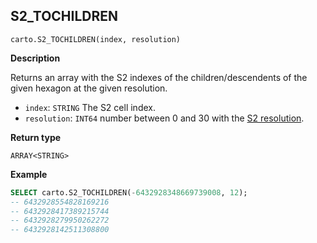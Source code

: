 ## S2_TOCHILDREN

```sql:signature
carto.S2_TOCHILDREN(index, resolution)
```

**Description**

Returns an array with the S2 indexes of the children/descendents of the given hexagon at the given resolution.

* `index`: `STRING` The S2 cell index.
* `resolution`: `INT64` number between 0 and 30 with the [S2 resolution](https://S2geo.org/docs/core-library/restable).

**Return type**

`ARRAY<STRING>`

**Example**

```sql
SELECT carto.S2_TOCHILDREN(-6432928348669739008, 12);
-- 6432928554828169216
-- 6432928417389215744
-- 6432928279950262272
-- 6432928142511308800
```
